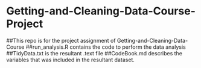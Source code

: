 # Getting-and-Cleaning-Data-Course-Project
##This repo is for the project assignment of Getting-and-Cleaning-Data-Course
##run_analysis.R contains the code to perform the data analysis
##TidyData.txt is the resultant .text file
##CodeBook.md describes the variables that was included in the resultant dataset.
